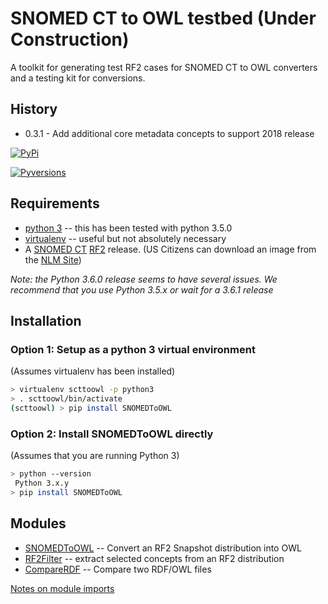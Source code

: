 # SNOMED CT to OWL testbed  (Under Construction)

A toolkit for generating test RF2  cases for SNOMED CT to OWL  converters and a testing kit for conversions.

## History
* 0.3.1 - Add additional core metadata concepts to support 2018 release

[![PyPi](https://version-image.appspot.com/pypi/?name=SNOMEDToOWL)](https://pypi.python.org/pypi/SNOMEDToOWL)

[![Pyversions](https://img.shields.io/pypi/pyversions/SNOMEDToOWL.svg)](https://pypi.python.org/pypi/SNOMEDToOWL)

## Requirements
* [python 3](https://www.python.org/) -- this has been tested with python 3.5.0
* [virtualenv](https://pypi.python.org/pypi/virtualenv) -- useful but not absolutely necessary 
* A [SNOMED CT](http://www.ihtsdo.org/snomed-ct) [RF2](https://confluence.ihtsdotools.org/display/DOCRELFMT/2.2.+Release+Format+2+-+Introduction) release.  (US Citizens can download an image from the [NLM Site](https://www.nlm.nih.gov/healthit/snomedct/index.html))

*Note: the Python 3.6.0 release seems to have several issues.  We recommend that you use Python 3.5.x or wait for a 3.6.1 release*

## Installation
### Option 1: Setup as a python 3 virtual environment
(Assumes virtualenv has been installed)

```bash
> virtualenv scttoowl -p python3
> . scttoowl/bin/activate
(scttoowl) > pip install SNOMEDToOWL
```

### Option 2:  Install SNOMEDToOWL directly
(Assumes that you are running Python 3)

```bash
> python --version
 Python 3.x.y
> pip install SNOMEDToOWL
```

## Modules
* [SNOMEDToOWL](scripts/SNOMEDToOWL.md) -- Convert an RF2 Snapshot distribution into OWL
* [RF2Filter](scripts/RF2Filter.md) -- extract selected concepts from an RF2 distribution
* [CompareRDF](scripts/CompareRDF.md) -- Compare two RDF/OWL files

[Notes on module imports](Modules.md)